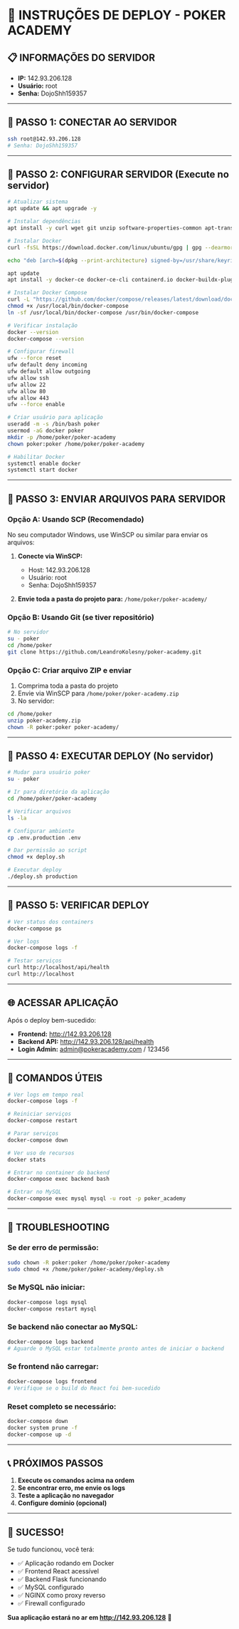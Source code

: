 # 🚀 INSTRUÇÕES DE DEPLOY - POKER ACADEMY

## 📋 INFORMAÇÕES DO SERVIDOR
- **IP:** 142.93.206.128
- **Usuário:** root
- **Senha:** DojoShh159357

---

## 🎯 PASSO 1: CONECTAR AO SERVIDOR

```bash
ssh root@142.93.206.128
# Senha: DojoShh159357
```

---

## 🎯 PASSO 2: CONFIGURAR SERVIDOR (Execute no servidor)

```bash
# Atualizar sistema
apt update && apt upgrade -y

# Instalar dependências
apt install -y curl wget git unzip software-properties-common apt-transport-https ca-certificates gnupg lsb-release ufw fail2ban htop

# Instalar Docker
curl -fsSL https://download.docker.com/linux/ubuntu/gpg | gpg --dearmor -o /usr/share/keyrings/docker-archive-keyring.gpg

echo "deb [arch=$(dpkg --print-architecture) signed-by=/usr/share/keyrings/docker-archive-keyring.gpg] https://download.docker.com/linux/ubuntu $(lsb_release -cs) stable" | tee /etc/apt/sources.list.d/docker.list > /dev/null

apt update
apt install -y docker-ce docker-ce-cli containerd.io docker-buildx-plugin docker-compose-plugin

# Instalar Docker Compose
curl -L "https://github.com/docker/compose/releases/latest/download/docker-compose-$(uname -s)-$(uname -m)" -o /usr/local/bin/docker-compose
chmod +x /usr/local/bin/docker-compose
ln -sf /usr/local/bin/docker-compose /usr/bin/docker-compose

# Verificar instalação
docker --version
docker-compose --version

# Configurar firewall
ufw --force reset
ufw default deny incoming
ufw default allow outgoing
ufw allow ssh
ufw allow 22
ufw allow 80
ufw allow 443
ufw --force enable

# Criar usuário para aplicação
useradd -m -s /bin/bash poker
usermod -aG docker poker
mkdir -p /home/poker/poker-academy
chown poker:poker /home/poker/poker-academy

# Habilitar Docker
systemctl enable docker
systemctl start docker
```

---

## 🎯 PASSO 3: ENVIAR ARQUIVOS PARA SERVIDOR

### Opção A: Usando SCP (Recomendado)
No seu computador Windows, use WinSCP ou similar para enviar os arquivos:

1. **Conecte via WinSCP:**
   - Host: 142.93.206.128
   - Usuário: root
   - Senha: DojoShh159357

2. **Envie toda a pasta do projeto para:** `/home/poker/poker-academy/`

### Opção B: Usando Git (se tiver repositório)
```bash
# No servidor
su - poker
cd /home/poker
git clone https://github.com/LeandroKolesny/poker-academy.git
```

### Opção C: Criar arquivo ZIP e enviar
1. Comprima toda a pasta do projeto
2. Envie via WinSCP para `/home/poker/poker-academy.zip`
3. No servidor:
```bash
cd /home/poker
unzip poker-academy.zip
chown -R poker:poker poker-academy/
```

---

## 🎯 PASSO 4: EXECUTAR DEPLOY (No servidor)

```bash
# Mudar para usuário poker
su - poker

# Ir para diretório da aplicação
cd /home/poker/poker-academy

# Verificar arquivos
ls -la

# Configurar ambiente
cp .env.production .env

# Dar permissão ao script
chmod +x deploy.sh

# Executar deploy
./deploy.sh production
```

---

## 🎯 PASSO 5: VERIFICAR DEPLOY

```bash
# Ver status dos containers
docker-compose ps

# Ver logs
docker-compose logs -f

# Testar serviços
curl http://localhost/api/health
curl http://localhost
```

---

## 🌐 ACESSAR APLICAÇÃO

Após o deploy bem-sucedido:
- **Frontend:** http://142.93.206.128
- **Backend API:** http://142.93.206.128/api/health
- **Login Admin:** admin@pokeracademy.com / 123456

---

## 🔧 COMANDOS ÚTEIS

```bash
# Ver logs em tempo real
docker-compose logs -f

# Reiniciar serviços
docker-compose restart

# Parar serviços
docker-compose down

# Ver uso de recursos
docker stats

# Entrar no container do backend
docker-compose exec backend bash

# Entrar no MySQL
docker-compose exec mysql mysql -u root -p poker_academy
```

---

## 🚨 TROUBLESHOOTING

### Se der erro de permissão:
```bash
sudo chown -R poker:poker /home/poker/poker-academy
sudo chmod +x /home/poker/poker-academy/deploy.sh
```

### Se MySQL não iniciar:
```bash
docker-compose logs mysql
docker-compose restart mysql
```

### Se backend não conectar ao MySQL:
```bash
docker-compose logs backend
# Aguarde o MySQL estar totalmente pronto antes de iniciar o backend
```

### Se frontend não carregar:
```bash
docker-compose logs frontend
# Verifique se o build do React foi bem-sucedido
```

### Reset completo se necessário:
```bash
docker-compose down
docker system prune -f
docker-compose up -d
```

---

## 📞 PRÓXIMOS PASSOS

1. **Execute os comandos acima na ordem**
2. **Se encontrar erro, me envie os logs**
3. **Teste a aplicação no navegador**
4. **Configure domínio (opcional)**

---

## 🎉 SUCESSO!

Se tudo funcionou, você terá:
- ✅ Aplicação rodando em Docker
- ✅ Frontend React acessível
- ✅ Backend Flask funcionando
- ✅ MySQL configurado
- ✅ NGINX como proxy reverso
- ✅ Firewall configurado

**Sua aplicação estará no ar em http://142.93.206.128** 🚀
